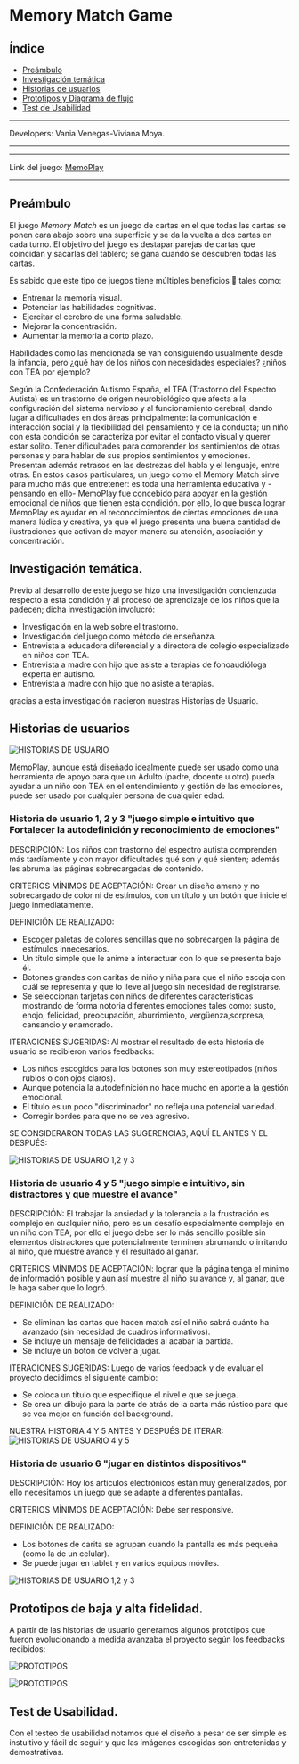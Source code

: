 # Memory Match Game

## Índice

* [Preámbulo](#preámbulo)
* [Investigación temática](#Investigación-temática)
* [Historias de usuarios](#Historias-de-usuarios)
* [Prototipos y Diagrama de flujo](#Prototipos-de-baja-y-alta-fidelidad)
* [Test de Usabilidad](#Test-de-usabilidad)
***
Developers: Vania Venegas-Viviana Moya.
***
***
Link del juego:  [MemoPlay]( https://vivimoya.github.io/SCL017-memory-match-game/src)
***

## Preámbulo

El juego *Memory Match* es un juego de cartas en el que todas las cartas se ponen cara abajo sobre una superficie y se da la vuelta a dos cartas en cada turno. El objetivo del juego es destapar parejas de cartas que coincidan y sacarlas del tablero; se gana cuando se descubren todas las cartas.

Es sabido que este tipo de juegos tiene múltiples beneficios  🙂 tales como:
- Entrenar la memoria visual.
- Potenciar las habilidades cognitivas.
- Ejercitar el cerebro de una forma saludable.
- Mejorar la concentración.
- Aumentar la memoria a corto plazo.

Habilidades como las mencionada se van consiguiendo usualmente desde la infancia, pero ¿qué hay de los niños con necesidades especiales? ¿niños con TEA por ejemplo?

Según la Confederación Autismo España, el TEA (Trastorno del Espectro Autista) es un trastorno de origen neurobiológico que afecta a la configuración del sistema nervioso y al funcionamiento cerebral, dando lugar a dificultades en dos áreas principalmente: la comunicación e interacción social y la flexibilidad del pensamiento y de la conducta; un niño con esta condición se caracteriza por evitar el contacto visual y querer estar solito. Tener dificultades para comprender los sentimientos de otras personas y para hablar de sus propios sentimientos y emociones. Presentan además  retrasos en las destrezas del habla y el lenguaje, entre otras. En estos casos particulares, un juego como el Memory Match sirve para mucho más que entretener: es toda una herramienta educativa y -pensando en ello- MemoPlay fue concebido para apoyar en la gestión emocional de niños que tienen esta condición. por ello, lo que busca lograr MemoPlay es ayudar en el reconocimientos de ciertas emociones de una manera lúdica y creativa, ya que el juego presenta una buena cantidad de ilustraciones que activan de mayor manera su atención, asociación y concentración. 

## Investigación temática.

 Previo al desarrollo de este juego se hizo una investigación concienzuda respecto a esta condición y al
 proceso de aprendizaje de los niños que la padecen; dicha investigación involucró:

- Investigación en la web sobre el trastorno.
- Investigación del juego como método de enseñanza.
- Entrevista a educadora diferencial y a directora de colegio especializado en niños con TEA.
- Entrevista a madre con hijo que asiste a terapias de fonoaudióloga experta en autismo.
- Entrevista a madre con hijo que no asiste a terapias.

gracias a esta investigación nacieron nuestras Historias de Usuario.

  ## Historias de usuarios

  ![HISTORIAS DE USUARIO](../master/src/images/HU.jpg)

MemoPlay, aunque está diseñado idealmente puede ser usado como una herramienta de apoyo para que un Adulto (padre, docente u otro) pueda ayudar a un niño con TEA en el entendimiento y gestión de las emociones, puede ser usado por cualquier persona de cualquier edad. 

### Historia de usuario 1, 2 y 3 "juego simple e intuitivo que Fortalecer la autodefinición y reconocimiento de emociones"

DESCRIPCIÓN: Los niños con trastorno del espectro autista comprenden más tardíamente y con mayor dificultades qué son y qué sienten; además les abruma las páginas sobrecargadas de contenido.

CRITERIOS MÍNIMOS DE ACEPTACIÓN: 
Crear un diseño ameno y no sobrecargado de color ni de estímulos, con un título y un botón que inicie el juego inmediatamente.

DEFINICIÓN DE REALIZADO:
- Escoger paletas de colores sencillas que no sobrecargen la página de estímulos innecesarios. 
- Un título simple que le anime a interactuar con lo que se presenta bajo él.
- Botones grandes con caritas de niño y niña para que el niño escoja con cuál se representa y que lo lleve al juego sin necesidad de registrarse. 
- Se seleccionan tarjetas con niños de diferentes características mostrando de forma notoria diferentes emociones tales como: susto, enojo, felicidad, preocupación, aburrimiento, vergüenza,sorpresa, cansancio y enamorado. 

ITERACIONES SUGERIDAS: 
Al mostrar el resultado de esta historia de usuario se recibieron varios feedbacks:
- Los niños escogidos para los botones son muy estereotipados (niños rubios o con ojos claros). 
- Aunque potencia la autodefinición no hace mucho en aporte a la gestión emocional.
- El título es un poco "discriminador" no refleja una potencial variedad.
- Corregir bordes para que no se vea agresivo.

SE CONSIDERARON TODAS LAS SUGERENCIAS, AQUÍ EL ANTES Y EL DESPUÉS: 

![HISTORIAS DE USUARIO 1,2 y 3](../master/src/images/historia.png)

### Historia de usuario 4 y 5 "juego simple e intuitivo, sin distractores y que muestre el avance"

DESCRIPCIÓN: El trabajar la ansiedad y la tolerancia a la frustración es complejo en cualquier niño, pero es un desafío especialmente complejo en un niño con TEA, por ello el juego debe ser lo más sencillo posible sin elementos distractores que potencialmente terminen abrumando o irritando al niño, que muestre avance y el resultado al ganar.

CRITERIOS MÍNIMOS DE ACEPTACIÓN: 
lograr que la página tenga el mínimo de información posible y aún así muestre al niño su avance y, al ganar, que le haga saber que lo logró.

DEFINICIÓN DE REALIZADO:
- Se eliminan las cartas que hacen match así el niño sabrá cuánto ha avanzado (sin necesidad de cuadros informativos). 
- Se incluye un mensaje de felicidades al acabar la partida.
- Se incluye un boton de volver a jugar.  

ITERACIONES SUGERIDAS: 
Luego de varios feedback y de evaluar el proyecto decidimos el siguiente cambio: 
- Se coloca un título que especifique el nivel e que se juega.
- Se crea un dibujo para la parte de atrás de la carta más rústico para que se vea mejor en función del background.

NUESTRA HISTORIA 4 Y 5 ANTES Y DESPUÉS DE ITERAR:
![HISTORIAS DE USUARIO 4 y 5](../master/src/images/avance.png)

### Historia de usuario 6 "jugar en distintos dispositivos"

DESCRIPCIÓN: Hoy los artículos electrónicos están muy generalizados, por ello necesitamos un juego que se adapte a diferentes pantallas.

CRITERIOS MÍNIMOS DE ACEPTACIÓN: 
Debe ser responsive.

DEFINICIÓN DE REALIZADO:
- Los botones de carita se agrupan cuando la pantalla es más pequeña (como la de un celular).
- Se puede jugar en tablet y en varios equipos móviles.


![HISTORIAS DE USUARIO 1,2 y 3](../master/src/images/responsive.png)

## Prototipos de baja y alta fidelidad.

A partir de las historias de usuario generamos algunos prototipos que fueron evolucionando a medida avanzaba el proyecto según los feedbacks recibidos: 

![PROTOTIPOS](../master/src/images/Prototipos.jpg)

![PROTOTIPOS](../master/src/images/diagrama.jpg)

## Test de Usabilidad.

Con el testeo de usabilidad notamos que el diseño a pesar de ser simple es instuitivo y fácil de seguir y que las imágenes escogidas son entretenidas y demostrativas. 